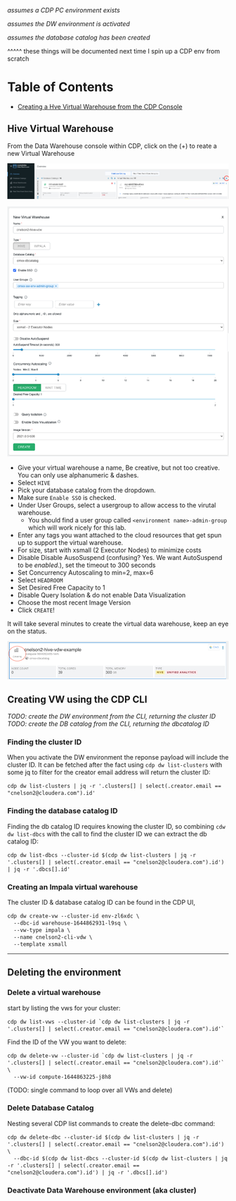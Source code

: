 

*assumes a CDP PC environment exists*

*assumes the DW environment is activated*

*assumes the database catalog has been created*

^^^^^ these things will be documented next time I spin up a CDP env from scratch

# Table of Contents

* [Creating a Hve Virtual Warehouse from the CDP Console](#Hive-Virtual-Warehouse)



## Hive Virtual Warehouse

From the Data Warehouse console within CDP, click on the (+) to reate a new Virtual Warehouse

![alt text](./images/vdw-create-new.png)

![Example Hive virtual warehouse create options](./images/vdw-hive-setup.png)

* Give your virtual warehouse a name,  Be creative, but not too creative.  You can only use alphanumeric & dashes.
* Select `HIVE`
* Pick your database catalog from the dropdown.
* Make sure `Enable SSO` is checked.
* Under User Groups, select a usergroup to allow access to the virutal warehouse.  
  * You should find a user group called `<environment name>-admin-group` which will work nicely for this lab.
* Enter any tags you want attached to the cloud resources that get spun up to support the virtual warehouse.
* For size, start with xsmall (2 Executor Nodes) to minimize costs
* Disable Disable AusoSuspend (confusing?  Yes.   We want AutoSuspend to be _enabled_.), set the timeout to 300 seconds
* Set Concurrency Autoscaling to min=2, max=6
* Select `HEADROOM`
* Set Desired Free Capacity to 1
* Disable Query Isolation & do not enable Data Visualization
* Choose the most recent Image Version
* Click `CREATE`!

It will take several minutes to create the virtual data warehouse, keep an eye on the status.

![Hive virtual warehouse in the process of being created](./images/vdw-hive-creating.png)




## Creating VW using the CDP CLI

_TODO:  create the DW environment from the CLI, returning the cluster ID_
_TODO:  create the DB catalog from the CLI, returning the dbcatalog ID_

### Finding the cluster ID


When you activate the DW environment the reponse payload will include the cluster ID.   It can be fetched after the fact using `cdp dw list-clusters` with some jq to filter for the creator email address will return the cluster ID:

```
cdp dw list-clusters | jq -r '.clusters[] | select(.creator.email == "cnelson2@cloudera.com").id'
```

### Finding the database catalog ID

Finding the db catalog ID requires knowing the cluster ID, so combining `cdw dw list-dbcs` with the call to find the cluster ID we can extract the db catalog ID:

```
cdp dw list-dbcs --cluster-id $(cdp dw list-clusters | jq -r '.clusters[] | select(.creator.email == "cnelson2@cloudera.com").id') | jq -r '.dbcs[].id'
```


### Creating an Impala virtual warehouse

The cluster ID & database catalog ID can be found in the CDP UI, 

```
cdp dw create-vw --cluster-id env-zl6xdc \
  --dbc-id warehouse-1644862931-l9sq \
  --vw-type impala \
  --name cnelson2-cli-vdw \
  --template xsmall
```




---

## Deleting the environment 

### Delete a virtual warehouse

start by listing the vws for your cluster:

```
cdp dw list-vws --cluster-id `cdp dw list-clusters | jq -r '.clusters[] | select(.creator.email == "cnelson2@cloudera.com").id'`
```

Find the ID of the VW you want to delete:

```
cdp dw delete-vw --cluster-id `cdp dw list-clusters | jq -r '.clusters[] | select(.creator.email == "cnelson2@cloudera.com").id'` \
  --vw-id compute-1644863225-j8h8
```

(TODO:  single command to loop over all VWs and delete)


### Delete Database Catalog

Nesting several CDP list commands to create the delete-dbc command:

```
cdp dw delete-dbc --cluster-id $(cdp dw list-clusters | jq -r '.clusters[] | select(.creator.email == "cnelson2@cloudera.com").id') \
  --dbc-id $(cdp dw list-dbcs --cluster-id $(cdp dw list-clusters | jq -r '.clusters[] | select(.creator.email == "cnelson2@cloudera.com").id') | jq -r '.dbcs[].id')
```

### Deactivate Data Warehouse environment (aka cluster)



